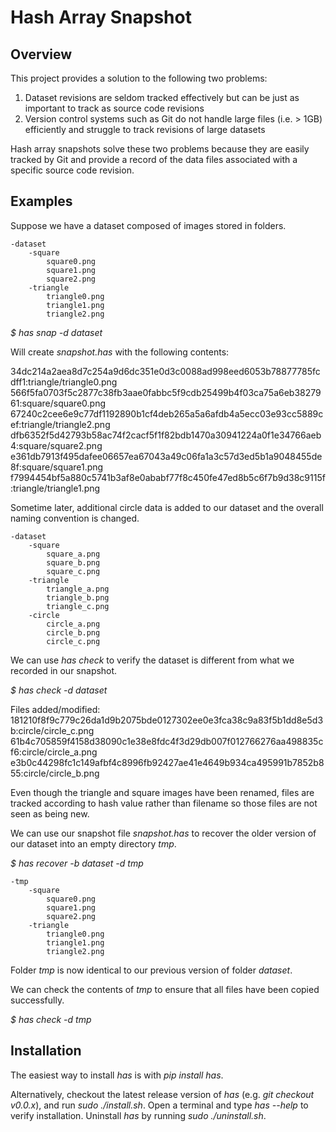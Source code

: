 # Hash Array Snapshot
## Overview
This project provides a solution to the following two problems:
1. Dataset revisions are seldom tracked effectively but can be just as important to track as source code revisions
2. Version control systems such as Git do not handle large files (i.e. > 1GB) efficiently and struggle to track revisions of large datasets

Hash array snapshots solve these two problems because they are easily tracked by Git and provide a record of the data files associated with a specific source code revision.

## Examples
Suppose we have a dataset composed of images stored in folders.

    -dataset
        -square
            square0.png
            square1.png
            square2.png
        -triangle
            triangle0.png
            triangle1.png
            triangle2.png

*$ has snap -d dataset*

Will create *snapshot.has* with the following contents:

34dc214a2aea8d7c254a9d6dc351e0d3c0088ad998eed6053b78877785fcdff1:triangle/triangle0.png
566f5fa0703f5c2877c38fb3aae0fabbc5f9cdb25499b4f03ca75a6eb3827961:square/square0.png
67240c2cee6e9c77df1192890b1cf4deb265a5a6afdb4a5ecc03e93cc5889cef:triangle/triangle2.png
dfb6352f5d42793b58ac74f2cacf5f1f82bdb1470a30941224a0f1e34766aeb4:square/square2.png
e361db7913f495dafee06657ea67043a49c06fa1a3c57d3ed5b1a9048455de8f:square/square1.png
f7994454bf5a880c5741b3af8e0ababf77f8c450fe47ed8b5c6f7b9d38c9115f:triangle/triangle1.png

Sometime later, additional circle data is added to our dataset and the overall naming convention is changed.

    -dataset
        -square
            square_a.png
            square_b.png
            square_c.png
        -triangle
            triangle_a.png
            triangle_b.png
            triangle_c.png
        -circle
            circle_a.png
            circle_b.png
            circle_c.png

We can use *has check* to verify the dataset is different from what we recorded in our snapshot.

*$ has check -d dataset*

Files added/modified:  
181210f8f9c779c26da1d9b2075bde0127302ee0e3fca38c9a83f5b1dd8e5d3b:circle/circle_c.png
61b4c705859f4158d38090c1e38e8fdc4f3d29db007f012766276aa498835cf6:circle/circle_a.png
e3b0c44298fc1c149afbf4c8996fb92427ae41e4649b934ca495991b7852b855:circle/circle_b.png

Even though the triangle and square images have been renamed, files are tracked according to hash value rather than filename so those files are not seen as being new.

We can use our snapshot file *snapshot.has* to recover the older version of our dataset into an empty directory *tmp*.

*$ has recover -b dataset -d tmp*

    -tmp
        -square
            square0.png
            square1.png
            square2.png
        -triangle
            triangle0.png
            triangle1.png
            triangle2.png

Folder *tmp* is now identical to our previous version of folder *dataset*.

We can check the contents of *tmp* to ensure that all files have been copied successfully.

*$ has check -d tmp*

## Installation
The easiest way to install *has* is with *pip install has*.

Alternatively, checkout the latest release version of *has* (e.g. *git checkout v0.0.x*), and run *sudo ./install.sh*. Open a terminal and type *has --help* to verify installation. Uninstall *has* by running *sudo ./uninstall.sh*.